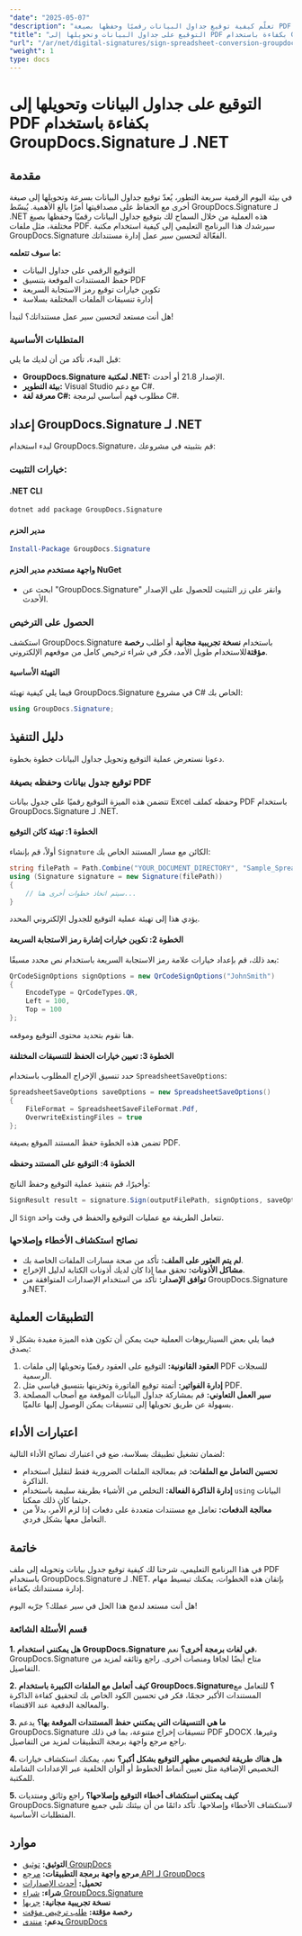 ```yaml
---
"date": "2025-05-07"
"description": "تعلّم كيفية توقيع جداول البيانات رقميًا وحفظها بصيغة PDF باستخدام GroupDocs.Signature لـ .NET. بسّط سير عمل مستنداتك بسهولة."
"title": "التوقيع على جداول البيانات وتحويلها إلى PDF بكفاءة باستخدام GroupDocs.Signature لـ .NET"
"url": "/ar/net/digital-signatures/sign-spreadsheet-conversion-groupdocs-signature-net/"
"weight": 1
type: docs
---
```

# التوقيع على جداول البيانات وتحويلها إلى PDF بكفاءة باستخدام GroupDocs.Signature لـ .NET

## مقدمة

في بيئة اليوم الرقمية سريعة التطور، يُعدّ توقيع جداول البيانات بسرعة وتحويلها إلى صيغة أخرى مع الحفاظ على مصداقيتها أمرًا بالغ الأهمية. يُبسّط GroupDocs.Signature لـ .NET هذه العملية من خلال السماح لك بتوقيع جداول البيانات رقميًا وحفظها بصيغ مختلفة، مثل ملفات PDF. سيرشدك هذا البرنامج التعليمي إلى كيفية استخدام مكتبة GroupDocs.Signature الفعّالة لتحسين سير عمل إدارة مستنداتك.

**ما سوف تتعلمه:**
- التوقيع الرقمي على جداول البيانات
- حفظ المستندات الموقعة بتنسيق PDF
- تكوين خيارات توقيع رمز الاستجابة السريعة
- إدارة تنسيقات الملفات المختلفة بسلاسة

هل أنت مستعد لتحسين سير عمل مستنداتك؟ لنبدأ!

### المتطلبات الأساسية

قبل البدء، تأكد من أن لديك ما يلي:
- **GroupDocs.Signature لمكتبة .NET:** الإصدار 21.8 أو أحدث.
- **بيئة التطوير:** Visual Studio مع دعم C#.
- **معرفة لغة C#:** مطلوب فهم أساسي لبرمجة C#.

## إعداد GroupDocs.Signature لـ .NET

لبدء استخدام GroupDocs.Signature، قم بتثبيته في مشروعك:

### خيارات التثبيت:

#### .NET CLI
```bash
dotnet add package GroupDocs.Signature
```

#### مدير الحزم
```powershell
Install-Package GroupDocs.Signature
```

#### واجهة مستخدم مدير الحزم NuGet
- ابحث عن "GroupDocs.Signature" وانقر على زر التثبيت للحصول على الإصدار الأحدث.

### الحصول على الترخيص

استكشف GroupDocs.Signature باستخدام **نسخة تجريبية مجانية** أو اطلب **رخصة مؤقتة**للاستخدام طويل الأمد، فكر في شراء ترخيص كامل من موقعهم الإلكتروني.

#### التهيئة الأساسية
فيما يلي كيفية تهيئة GroupDocs.Signature في مشروع C# الخاص بك:
```csharp
using GroupDocs.Signature;
```

## دليل التنفيذ

دعونا نستعرض عملية التوقيع وتحويل جداول البيانات خطوة بخطوة.

### توقيع جدول بيانات وحفظه بصيغة PDF

تتضمن هذه الميزة التوقيع رقميًا على جدول بيانات Excel وحفظه كملف PDF باستخدام GroupDocs.Signature لـ .NET.

#### الخطوة 1: تهيئة كائن التوقيع
أولاً، قم بإنشاء `Signature` الكائن مع مسار المستند الخاص بك:
```csharp
string filePath = Path.Combine("YOUR_DOCUMENT_DIRECTORY", "Sample_Spreadsheet.xlsx");
using (Signature signature = new Signature(filePath))
{
    // سيتم اتخاذ خطوات أخرى هنا...
}
```
يؤدي هذا إلى تهيئة عملية التوقيع للجدول الإلكتروني المحدد.

#### الخطوة 2: تكوين خيارات إشارة رمز الاستجابة السريعة
بعد ذلك، قم بإعداد خيارات علامة رمز الاستجابة السريعة باستخدام نص محدد مسبقًا:
```csharp
QrCodeSignOptions signOptions = new QrCodeSignOptions("JohnSmith")
{
    EncodeType = QrCodeTypes.QR,
    Left = 100,
    Top = 100
};
```
هنا نقوم بتحديد محتوى التوقيع وموقعه.

#### الخطوة 3: تعيين خيارات الحفظ للتنسيقات المختلفة
حدد تنسيق الإخراج المطلوب باستخدام `SpreadsheetSaveOptions`:
```csharp
SpreadsheetSaveOptions saveOptions = new SpreadsheetSaveOptions()
{
    FileFormat = SpreadsheetSaveFileFormat.Pdf,
    OverwriteExistingFiles = true
};
```
تضمن هذه الخطوة حفظ المستند الموقع بصيغة PDF.

#### الخطوة 4: التوقيع على المستند وحفظه
وأخيرًا، قم بتنفيذ عملية التوقيع وحفظ الناتج:
```csharp
SignResult result = signature.Sign(outputFilePath, signOptions, saveOptions);
```
ال `Sign` تتعامل الطريقة مع عمليات التوقيع والحفظ في وقت واحد.

### نصائح استكشاف الأخطاء وإصلاحها
- **لم يتم العثور على الملف:** تأكد من صحة مسارات الملفات الخاصة بك.
- **مشاكل الأذونات:** تحقق مما إذا كان لديك أذونات الكتابة لدليل الإخراج.
- **توافق الإصدار:** تأكد من استخدام الإصدارات المتوافقة من GroupDocs.Signature و.NET.

## التطبيقات العملية

فيما يلي بعض السيناريوهات العملية حيث يمكن أن تكون هذه الميزة مفيدة بشكل لا يصدق:
1. **العقود القانونية:** التوقيع على العقود رقميًا وتحويلها إلى ملفات PDF للسجلات الرسمية.
2. **إدارة الفواتير:** أتمتة توقيع الفاتورة وتخزينها بتنسيق قياسي مثل PDF.
3. **سير العمل التعاوني:** قم بمشاركة جداول البيانات الموقعة مع أصحاب المصلحة بسهولة عن طريق تحويلها إلى تنسيقات يمكن الوصول إليها عالميًا.

## اعتبارات الأداء
لضمان تشغيل تطبيقك بسلاسة، ضع في اعتبارك نصائح الأداء التالية:
- **تحسين التعامل مع الملفات:** قم بمعالجة الملفات الضرورية فقط لتقليل استخدام الذاكرة.
- **إدارة الذاكرة الفعالة:** التخلص من الأشياء بطريقة سليمة باستخدام `using` البيانات حيثما كان ذلك ممكنا.
- **معالجة الدفعات:** تعامل مع مستندات متعددة على دفعات إذا لزم الأمر، بدلاً من التعامل معها بشكل فردي.

## خاتمة

في هذا البرنامج التعليمي، شرحنا لك كيفية توقيع جدول بيانات وتحويله إلى ملف PDF باستخدام GroupDocs.Signature لـ .NET. بإتقان هذه الخطوات، يمكنك تبسيط مهام إدارة مستنداتك بكفاءة.

هل أنت مستعد لدمج هذا الحل في سير عملك؟ جرّبه اليوم!

### قسم الأسئلة الشائعة

**1. هل يمكنني استخدام GroupDocs.Signature في لغات برمجة أخرى؟**
نعم، GroupDocs.Signature متاح أيضًا لجافا ومنصات أخرى. راجع وثائقه لمزيد من التفاصيل.

**2. كيف أتعامل مع الملفات الكبيرة باستخدام GroupDocs.Signature؟**
للتعامل مع المستندات الأكبر حجمًا، فكر في تحسين الكود الخاص بك لتحقيق كفاءة الذاكرة والمعالجة الدفعية عند الاقتضاء.

**3. ما هي التنسيقات التي يمكنني حفظ المستندات الموقعة بها؟**
يدعم GroupDocs.Signature تنسيقات إخراج متنوعة، بما في ذلك PDF وDOCX وغيرها. راجع مرجع واجهة برمجة التطبيقات لمزيد من التفاصيل.

**4. هل هناك طريقة لتخصيص مظهر التوقيع بشكل أكبر؟**
نعم، يمكنك استكشاف خيارات التخصيص الإضافية مثل تعيين أنماط الخطوط أو ألوان الخلفية عبر الإعدادات الشاملة للمكتبة.

**5. كيف يمكنني استكشاف أخطاء التوقيع وإصلاحها؟**
راجع وثائق ومنتديات GroupDocs.Signature لاستكشاف الأخطاء وإصلاحها. تأكد دائمًا من أن بيئتك تلبي جميع المتطلبات الأساسية.

## موارد
- **التوثيق:** [توثيق GroupDocs](https://docs.groupdocs.com/signature/net/)
- **مرجع واجهة برمجة التطبيقات:** [مرجع API لـ GroupDocs](https://reference.groupdocs.com/signature/net/)
- **تحميل:** [أحدث الإصدارات](https://releases.groupdocs.com/signature/net/)
- **شراء:** [شراء GroupDocs.Signature](https://purchase.groupdocs.com/buy)
- **نسخة تجريبية مجانية:** [جربها](https://releases.groupdocs.com/signature/net/)
- **رخصة مؤقتة:** [طلب ترخيص مؤقت](https://purchase.groupdocs.com/temporary-license/)
- **يدعم:** [منتدى GroupDocs](https://forum.groupdocs.com/c/signature/)